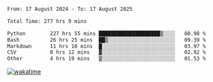 <!--START_SECTION:waka-->

```txt
From: 17 August 2024 - To: 17 August 2025

Total Time: 277 hrs 9 mins

Python        227 hrs 55 mins ████████████████████▒░░░░   80.98 %
Bash          26 hrs 25 mins  ██▒░░░░░░░░░░░░░░░░░░░░░░   09.39 %
Markdown      11 hrs 10 mins  █░░░░░░░░░░░░░░░░░░░░░░░░   03.97 %
CSV           8 hrs 12 mins   ▓░░░░░░░░░░░░░░░░░░░░░░░░   02.92 %
Other         4 hrs 19 mins   ▒░░░░░░░░░░░░░░░░░░░░░░░░   01.53 %
```

<!--END_SECTION:waka-->
[![wakatime](https://wakatime.com/badge/user/5f89a63a-5294-4958-ad30-2b3455e63f2a.svg)](https://wakatime.com/@5f89a63a-5294-4958-ad30-2b3455e63f2a)
